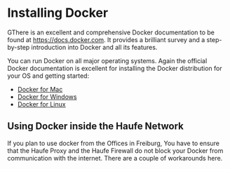 # Installing Docker

GThere is an excellent and comprehensive Docker documentation to be found at https://docs.docker.com. It provides a brilliant survey and a step-by-step introduction into Docker and all its features. 

You can run Docker on all major operating systems. Again the official Docker documentation is excellent for installing the Docker distribution for your OS and getting started: 

* [Docker for Mac](https://docs.docker.com/docker-for-mac/)
* [Docker for Windows](https://docs.docker.com/docker-for-windows/)
* [Docker for Linux](https://docs.docker.com/engine/installation/linux/)


## Using Docker inside the Haufe Network

If you plan to use docker from the Offices in Freiburg, You have to ensure that the Haufe Proxy and the Haufe Firewall do not block your Docker from communication with the internet. There are a couple of workarounds here. 












